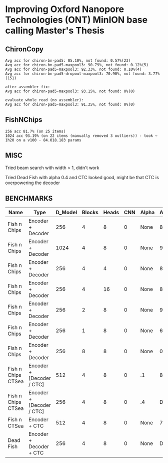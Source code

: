 # Improving Oxford Nanopore Technologies (ONT) MinION base calling Master's Thesis

## ChironCopy

```
Avg acc for chiron-bn-pad5: 85.10%, not found: 0.57%(23)
Avg acc for chiron-bn-pad5-maxpool3: 90.79%, not found: 0.12%(5)
Avg acc for chiron-pad5-maxpool3: 92.33%, not found: 0.10%(4)
Avg acc for chiron-bn-pad5-dropout-maxpool3: 70.90%, not found: 3.77%(151)

after assembler fix:
Avg acc for chiron-pad5-maxpool3: 93.15%, not found: 0%(0)

evaluate whole read (no assembler):
Avg acc for chiron-pad5-maxpool3: 91.35%, not found: 0%(0)
```

## FishNChips

```
256 acc 81.7% (on 25 items)
1024 acc 93.19% (on 22 items (manually removed 3 outliers)) - took ~ 1h20 on a v100 - 84.018.183 params
```

## MISC
Tried beam search with width > 1, didn't work

Tried Dead Fish with alpha 0.4 and CTC looked good, might be that CTC is overpowering the decoder

## BENCHMARKS

| Name               | Type                      | D_Model | Blocks | Heads | CNN | Alpha | Accuracy    | Best ED |
|--------------------|---------------------------|---------|--------|-------|-----|-------|-------------|---------|
| Fish n Chips       | Encoder + Decoder         | 256     | 4      | 8     | 0   | None  | 81%         | Unknown |
| Fish n Chips       | Encoder + Decoder         | 1024    | 4      | 8     | 0   | None  | 90%         | Unknown |
| Fish n Chips       | Encoder + Decoder         | 256     | 4      | 4     | 0   | None  | 85%         | Unknown |
| Fish n Chips       | Encoder + Decoder         | 256     | 4      | 16    | 0   | None  | 88.7%       | Unknown |
| Fish n Chips       | Encoder + Decoder         | 256     | 2      | 8     | 0   | None  | 90.74%      | Unknown |
| Fish n Chips       | Encoder + Decoder         | 256     | 1      | 8     | 0   | None  | 68.54%      | Unknown |
| Fish n Chips       | Encoder + Decoder         | 256     | 8      | 8     | 0   | None  | 0%          | Unknown |
| Fish n Chips CTSea | Encoder + [Decoder / CTC] | 512     | 4      | 8     | 0   | .1    | 82%         | Unknown |
| Fish n Chips CTSea | Encoder + [Decoder / CTC] | 256     | 4      | 8     | 0   | .4    | Disaster    | Unknown |
| Fish n CTSea       | Encoder + CTC             | 512     | 4      | 8     | 0   | None  | 78%         | 10      |
| Dead Fish          | Encoder + Decoder + CTC   | 256     | 4      | 8     | 0   | None  | Disaster    | Unknown |
